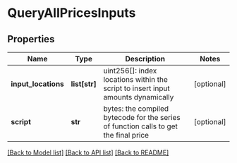# QueryAllPricesInputs

## Properties
Name | Type | Description | Notes
------------ | ------------- | ------------- | -------------
**input_locations** | **list[str]** | uint256[]: index locations within the script to insert input amounts dynamically | [optional] 
**script** | **str** | bytes: the compiled bytecode for the series of function calls to get the final price | [optional] 

[[Back to Model list]](../README.md#documentation-for-models) [[Back to API list]](../README.md#documentation-for-api-endpoints) [[Back to README]](../README.md)

